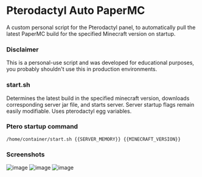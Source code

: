 # Pterodactyl Auto PaperMC
A custom personal script for the Pterodactyl panel, to automatically pull the latest PaperMC build for the specified Minecraft version on startup. 

### Disclaimer
This is a personal-use script and was developed for educational purposes, you probably shouldn't use this in production environments. 

### start.sh
Determines the latest build in the specified minecraft version, downloads corresponding server jar file, and starts server. Server startup flags remain easily modifiable. Uses pterodactyl egg variables.

### Ptero startup command
```
/home/container/start.sh {{SERVER_MEMORY}} {{MINECRAFT_VERSION}}
```

### Screenshots
![image](https://github.com/axtonprice/ptero-paper-updater/assets/37771600/a711dc1b-e48d-44dd-935d-293514f5c883)
![image](https://github.com/axtonprice/ptero-paper-updater/assets/37771600/2e1d18f0-70ad-4168-a92e-bb6cd6d64f38)
![image](https://github.com/axtonprice/ptero-paper-updater/assets/37771600/8ce1d88e-6169-4534-bbb4-cd179eb57d0e)
